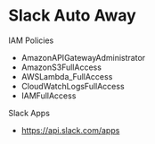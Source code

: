 # Slack Auto Away

IAM Policies
* AmazonAPIGatewayAdministrator
* AmazonS3FullAccess
* AWSLambda_FullAccess
* CloudWatchLogsFullAccess
* IAMFullAccess

Slack Apps
* https://api.slack.com/apps
